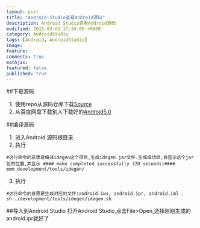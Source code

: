 ```yaml
---
layout: post
title: "Android Studio查看Android源码"
description: Android Studio查看Android源码
modified: 2015-03-03 17:34:06 +0800
category: AndroidStudio
tags: [Android, AndroidStudio]
image:
feature:
comments: true
mathjax:
featured: false
published: true
---
```


##下载源码
1. 使用repo从源码仓库下载[Source](http://source.android.com)
2. 从百度网盘下载别人下载好的[Android5.0](http://pan.baidu.com/s/1c0nhX5Y)

##编译源码
1. 进入Android 源码根目录
2. 执行

~~~
#这行命令的意思是编译idegen这个项目,生成idegen.jar文件.生成成功后,会显示这个jar包的位置,并显示 #### make completed successfully (20 seconds)####
mmm development/tools/idegen/
~~~

3. 执行

~~~
#这行命令的意思是生成对应的文件:android.iws, android.ipr, android.iml .
sh ./development/tools/idegen/idegen.sh
~~~

##导入到Android Studio
打开Android Studio,点击File>Open,选择刚刚生成的android.ipr就好了
